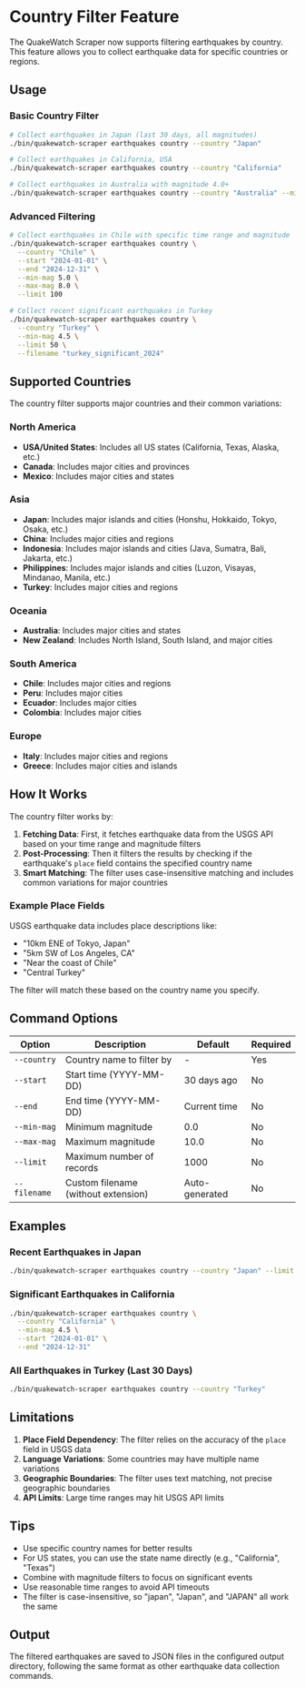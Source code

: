 # Country Filter Feature

The QuakeWatch Scraper now supports filtering earthquakes by country. This feature allows you to collect earthquake data for specific countries or regions.

## Usage

### Basic Country Filter

```bash
# Collect earthquakes in Japan (last 30 days, all magnitudes)
./bin/quakewatch-scraper earthquakes country --country "Japan"

# Collect earthquakes in California, USA
./bin/quakewatch-scraper earthquakes country --country "California"

# Collect earthquakes in Australia with magnitude 4.0+
./bin/quakewatch-scraper earthquakes country --country "Australia" --min-mag 4.0
```

### Advanced Filtering

```bash
# Collect earthquakes in Chile with specific time range and magnitude
./bin/quakewatch-scraper earthquakes country \
  --country "Chile" \
  --start "2024-01-01" \
  --end "2024-12-31" \
  --min-mag 5.0 \
  --max-mag 8.0 \
  --limit 100

# Collect recent significant earthquakes in Turkey
./bin/quakewatch-scraper earthquakes country \
  --country "Turkey" \
  --min-mag 4.5 \
  --limit 50 \
  --filename "turkey_significant_2024"
```

## Supported Countries

The country filter supports major countries and their common variations:

### North America
- **USA/United States**: Includes all US states (California, Texas, Alaska, etc.)
- **Canada**: Includes major cities and provinces
- **Mexico**: Includes major cities and states

### Asia
- **Japan**: Includes major islands and cities (Honshu, Hokkaido, Tokyo, Osaka, etc.)
- **China**: Includes major cities and regions
- **Indonesia**: Includes major islands and cities (Java, Sumatra, Bali, Jakarta, etc.)
- **Philippines**: Includes major islands and cities (Luzon, Visayas, Mindanao, Manila, etc.)
- **Turkey**: Includes major cities and regions

### Oceania
- **Australia**: Includes major cities and states
- **New Zealand**: Includes North Island, South Island, and major cities

### South America
- **Chile**: Includes major cities and regions
- **Peru**: Includes major cities
- **Ecuador**: Includes major cities
- **Colombia**: Includes major cities

### Europe
- **Italy**: Includes major cities and regions
- **Greece**: Includes major cities and islands

## How It Works

The country filter works by:

1. **Fetching Data**: First, it fetches earthquake data from the USGS API based on your time range and magnitude filters
2. **Post-Processing**: Then it filters the results by checking if the earthquake's `place` field contains the specified country name
3. **Smart Matching**: The filter uses case-insensitive matching and includes common variations for major countries

### Example Place Fields

USGS earthquake data includes place descriptions like:
- "10km ENE of Tokyo, Japan"
- "5km SW of Los Angeles, CA"
- "Near the coast of Chile"
- "Central Turkey"

The filter will match these based on the country name you specify.

## Command Options

| Option | Description | Default | Required |
|--------|-------------|---------|----------|
| `--country` | Country name to filter by | - | Yes |
| `--start` | Start time (YYYY-MM-DD) | 30 days ago | No |
| `--end` | End time (YYYY-MM-DD) | Current time | No |
| `--min-mag` | Minimum magnitude | 0.0 | No |
| `--max-mag` | Maximum magnitude | 10.0 | No |
| `--limit` | Maximum number of records | 1000 | No |
| `--filename` | Custom filename (without extension) | Auto-generated | No |

## Examples

### Recent Earthquakes in Japan
```bash
./bin/quakewatch-scraper earthquakes country --country "Japan" --limit 20
```

### Significant Earthquakes in California
```bash
./bin/quakewatch-scraper earthquakes country \
  --country "California" \
  --min-mag 4.5 \
  --start "2024-01-01" \
  --end "2024-12-31"
```

### All Earthquakes in Turkey (Last 30 Days)
```bash
./bin/quakewatch-scraper earthquakes country --country "Turkey"
```

## Limitations

1. **Place Field Dependency**: The filter relies on the accuracy of the `place` field in USGS data
2. **Language Variations**: Some countries may have multiple name variations
3. **Geographic Boundaries**: The filter uses text matching, not precise geographic boundaries
4. **API Limits**: Large time ranges may hit USGS API limits

## Tips

- Use specific country names for better results
- For US states, you can use the state name directly (e.g., "California", "Texas")
- Combine with magnitude filters to focus on significant events
- Use reasonable time ranges to avoid API timeouts
- The filter is case-insensitive, so "japan", "Japan", and "JAPAN" all work the same

## Output

The filtered earthquakes are saved to JSON files in the configured output directory, following the same format as other earthquake data collection commands. 